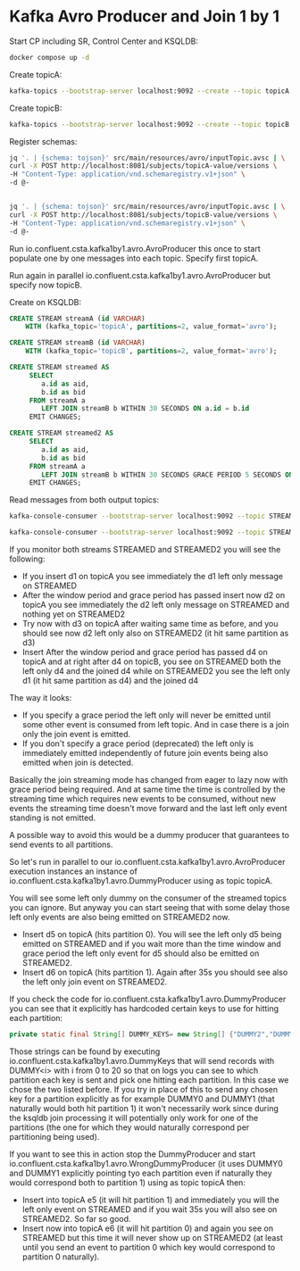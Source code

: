 # Kafka Avro Producer and Join 1 by 1

Start CP including SR, Control Center and KSQLDB:

```bash
docker compose up -d
```

Create topicA:

```bash
kafka-topics --bootstrap-server localhost:9092 --create --topic topicA --partitions 2 --replication-factor 1
```

Create topicB:

```bash
kafka-topics --bootstrap-server localhost:9092 --create --topic topicB --partitions 2 --replication-factor 1
```

Register schemas:

```bash
jq '. | {schema: tojson}' src/main/resources/avro/inputTopic.avsc | \
curl -X POST http://localhost:8081/subjects/topicA-value/versions \
-H "Content-Type: application/vnd.schemaregistry.v1+json" \
-d @-


jq '. | {schema: tojson}' src/main/resources/avro/inputTopic.avsc | \
curl -X POST http://localhost:8081/subjects/topicB-value/versions \
-H "Content-Type: application/vnd.schemaregistry.v1+json" \
-d @-
```

Run io.confluent.csta.kafka1by1.avro.AvroProducer this once to start populate one by one messages into each topic.
Specify first topicA.

Run again in parallel io.confluent.csta.kafka1by1.avro.AvroProducer but specify now topicB.

Create on KSQLDB:

```sql
CREATE STREAM streamA (id VARCHAR)
    WITH (kafka_topic='topicA', partitions=2, value_format='avro');
```

```sql
CREATE STREAM streamB (id VARCHAR)
    WITH (kafka_topic='topicB', partitions=2, value_format='avro');
```

```sql
CREATE STREAM streamed AS
     SELECT 
        a.id as aid,
        b.id as bid
     FROM streamA a
        LEFT JOIN streamB b WITHIN 30 SECONDS ON a.id = b.id
     EMIT CHANGES;
```

```sql     
CREATE STREAM streamed2 AS
     SELECT 
        a.id as aid,
        b.id as bid
     FROM streamA a
        LEFT JOIN streamB b WITHIN 30 SECONDS GRACE PERIOD 5 SECONDS ON a.id = b.id
     EMIT CHANGES;
```

Read messages from both output topics:

```bash
kafka-console-consumer --bootstrap-server localhost:9092 --topic STREAMED --from-beginning --property print.timestamp=true --property print.key=true --property print.value=true
```

```bash
kafka-console-consumer --bootstrap-server localhost:9092 --topic STREAMED2 --from-beginning --property print.timestamp=true --property print.key=true --property print.value=true
```

If you monitor both streams STREAMED and STREAMED2 you will see the following:

- If you insert d1 on topicA you see immediately the d1 left only message on STREAMED
- After the window period and grace period has passed insert now d2 on topicA you see immediately the d2 left only
  message on STREAMED and nothing yet on STREAMED2
- Try now with d3 on topicA after waiting same time as before, and you should see now d2 left only also on STREAMED2 (it
  hit same partition as d3)
- Insert After the window period and grace period has passed d4 on topicA and at right after d4 on topicB, you see on
  STREAMED both the left only d4 and the joined d4 while on STREAMED2 you see the left only d1 (it hit same partition as
  d4) and the joined d4

The way it looks:

- If you specify a grace period the left only will never be emitted until some other event is consumed from left topic.
  And in case there is a join only the join event is emitted.
- If you don't specify a grace period (deprecated) the left only is immediately emitted independently of future join
  events being also emitted when join is detected.

Basically the join streaming mode has changed from eager to lazy now with grace period being required.
And at same time the time is controlled by the streaming time which requires new events to be consumed, without new
events the streaming time doesn't move forward and the last left only event standing is not emitted.

A possible way to avoid this would be a dummy producer that guarantees to send events to all partitions.

So let's run in parallel to our io.confluent.csta.kafka1by1.avro.AvroProducer execution instances an instance of
io.confluent.csta.kafka1by1.avro.DummyProducer using as topic topicA.

You will see some left only dummy on the consumer of the streamed topics you can ignore. But anyway you can start seeing
that with some delay those left only events are also being emitted on STREAMED2 now.

- Insert d5 on topicA (hits partition 0). You will see the left only d5 being emitted on STREAMED and if you wait more 
than the time window and grace period the left only event for d5 should also be emitted on STREAMED2.
- Insert d6 on topicA (hits partition 1). Again after 35s you should see also the left only join event on STREAMED2.

If you check the code for io.confluent.csta.kafka1by1.avro.DummyProducer you can see that it explicitly has hardcoded
certain keys to use for hitting each partition:

```java
private static final String[] DUMMY_KEYS= new String[] {"DUMMY2","DUMMY0"};
```

Those strings can be found by executing io.confluent.csta.kafka1by1.avro.DummyKeys that will send records with 
DUMMY&lt;i&gt; with i from 0 to 20 so that on logs you can see to which partition each key is sent and pick one hitting 
each partition. In this case we chose the two listed before. If you try in place of this to send any chosen key for a 
partition explicitly as for example DUMMY0 and DUMMY1 (that naturally would both hit partition 1) it won't necessarily
work since during the ksqldb join processing it will potentially only work for one of the partitions (the one for which 
they would naturally correspond per partitioning being used).

If you want to see this in action stop the DummyProducer and start io.confluent.csta.kafka1by1.avro.WrongDummyProducer
(it uses DUMMY0 and DUMMY1 explicitly pointing tyo each partition even if naturally they would correspond both to 
partition 1) using as topic topicA then:

- Insert into topicA e5 (it will hit partition 1) and immediately you will the left only event on STREAMED and if you 
wait 35s you will also see on STREAMED2. So far so good.
- Insert now into topicA e6 (it will hit partition 0) and again you see on STREAMED but this time it will never show up 
on STREAMED2 (at least until you send an event to partition 0 which key would correspond to partition 0 naturally).

